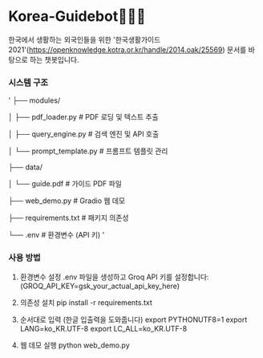 # Korea-Guidebot🤖🇰🇷
한국에서 생활하는 외국인들을 위한 '한국생활가이드 2021'(https://openknowledge.kotra.or.kr/handle/2014.oak/25569) 문서를 바탕으로 하는 챗봇입니다.

### 시스템 구조
'
├── modules/

│   ├── pdf_loader.py          # PDF 로딩 및 텍스트 추출

│   ├── query_engine.py        # 검색 엔진 및 API 호출

│   └── prompt_template.py     # 프롬프트 템플릿 관리

├── data/

│   └── guide.pdf             # 가이드 PDF 파일

├── web_demo.py               # Gradio 웹 데모

├── requirements.txt          # 패키지 의존성

└── .env                      # 환경변수 (API 키)
'

### 사용 방법
1. 환경변수 설정
.env 파일을 생성하고 Groq API 키를 설정합니다:
(GROQ_API_KEY=gsk_your_actual_api_key_here)

2. 의존성 설치
pip install -r requirements.txt

3. 순서대로 입력 (한글 입출력을 도와줍니다)
export PYTHONUTF8=1
export LANG=ko_KR.UTF-8
export LC_ALL=ko_KR.UTF-8

4. 웹 데모 실행
python web_demo.py
